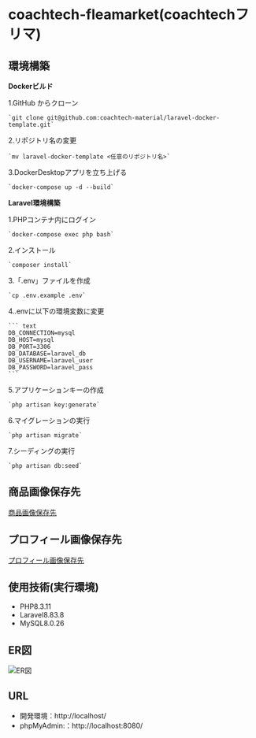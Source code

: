 # coachtech-fleamarket(coachtechフリマ)  


## 環境構築  


**Dockerビルド**  

  1.GitHub からクローン  

    `git clone git@github.com:coachtech-material/laravel-docker-template.git`  

  2.リポジトリ名の変更  

    `mv laravel-docker-template <任意のリポジトリ名>`  

  3.DockerDesktopアプリを立ち上げる  

    `docker-compose up -d --build`  


**Laravel環境構築**  


  1.PHPコンテナ内にログイン  

    `docker-compose exec php bash`  

  2.インストール  

    `composer install`  

  3.「.env」ファイルを作成  

    `cp .env.example .env`  

  4..envに以下の環境変数に変更  

    ``` text  
    DB_CONNECTION=mysql
    DB_HOST=mysql
    DB_PORT=3306
    DB_DATABASE=laravel_db
    DB_USERNAME=laravel_user
    DB_PASSWORD=laravel_pass
    ```  

  5.アプリケーションキーの作成  

    `php artisan key:generate`  

  6.マイグレーションの実行  

    `php artisan migrate`  

  7.シーディングの実行  

    `php artisan db:seed`  


## 商品画像保存先  

[商品画像保存先](public/imems)  


## プロフィール画像保存先  

[プロフィール画像保存先](public/profile_images)  


## 使用技術(実行環境)  

- PHP8.3.11  
- Laravel8.83.8  
- MySQL8.0.26  


## ER図  

![ER図](public/images/ER図.svg)  


## URL  

- 開発環境：http://localhost/  
- phpMyAdmin:：http://localhost:8080/  
